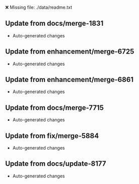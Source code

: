 ❌ Missing file: ./data/readme.txt

## Update from docs/merge-1831
- Auto-generated changes

## Update from enhancement/merge-6725
- Auto-generated changes

## Update from enhancement/merge-6861
- Auto-generated changes

## Update from docs/merge-7715
- Auto-generated changes

## Update from fix/merge-5884
- Auto-generated changes

## Update from docs/update-8177
- Auto-generated changes
